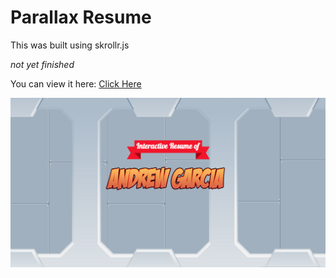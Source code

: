 # Parallax Resume

This was built using skrollr.js

*not yet finished*

You can view it here: [Click Here](http://drewg233.github.io/ParallaxResume/)

![preview](https://raw.githubusercontent.com/drewg233/ParallaxResume/gh-pages/images/screenshot.png "resume preview")

